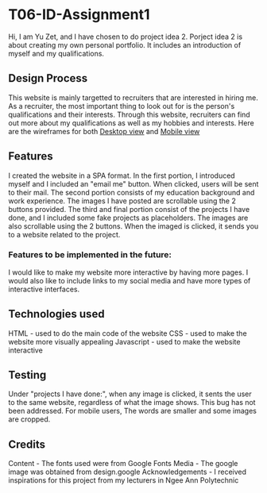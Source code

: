 # T06-ID-Assignment1
Hi, I am Yu Zet, and I have chosen to do project idea 2. Porject idea 2 is about creating my own personal portfolio. It includes an introduction of myself and my qualifications.
## Design Process
This website is mainly targetted to recruiters that are interested in hiring me. As a recruiter, the most important thing to look out for is the person's qualifications and their interests. Through this website, recruiters can find out more about my qualifications as well as my hobbies and interests. Here are the wireframes for both [Desktop view](https://github.com/YuZet/T06-ID-Assignment1/files/7648716/Desktop.view.pdf) and [Mobile view](https://github.com/YuZet/T06-ID-Assignment1/files/7648717/Mobile.view.pdf)


## Features
I created the website in a SPA format. In the first portion, I introduced myself and I included an "email me" button. When clicked, users will be sent to their mail.
The second portion consists of my education background and work experience. The images I have posted are scrollable using the 2 buttons provided.
The third and final portion consist of the projects I have done, and I included some fake projects as placeholders. The images are also scrollable using the 2 buttons. When the imaged is clicked, it sends you to a website related to the project.
### Features to be implemented in the future:
I would like to make my website more interactive by having more pages. I would also like to include links to my social media and have more types of interactive interfaces.
## Technologies used
HTML - used to do the main code of the website
CSS - used to make the website more visually appealing
Javascript - used to make the website interactive
## Testing
Under "projects I have done:", when any image is clicked, it sents the user to the same website, regardless of what the image shows. This bug has not been addressed. For mobile users, The words are smaller and some images are cropped.
## Credits
Content - The fonts used were from Google Fonts
Media - The google image was obtained from design.google
Acknowledgements - I received inspirations for this project from my lecturers in Ngee Ann Polytechnic
